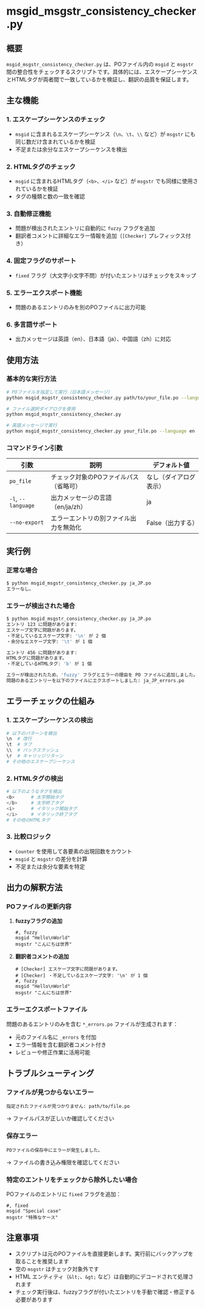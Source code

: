 # msgid_msgstr_consistency_checker.py

## 概要

`msgid_msgstr_consistency_checker.py` は、POファイル内の `msgid` と `msgstr` 間の整合性をチェックするスクリプトです。具体的には、エスケープシーケンスとHTMLタグが両者間で一致しているかを検証し、翻訳の品質を保証します。

## 主な機能

### 1. エスケープシーケンスのチェック
- `msgid` に含まれるエスケープシーケンス（`\n`、`\t`、`\\` など）が `msgstr` にも同じ数だけ含まれているかを検証
- 不足または余分なエスケープシーケンスを検出

### 2. HTMLタグのチェック
- `msgid` に含まれるHTMLタグ（`<b>`、`</i>` など）が `msgstr` でも同様に使用されているかを検証
- タグの種類と数の一致を確認

### 3. 自動修正機能
- 問題が検出されたエントリに自動的に `fuzzy` フラグを追加
- 翻訳者コメントに詳細なエラー情報を追加（`[Checker]` プレフィックス付き）

### 4. 固定フラグのサポート
- `fixed` フラグ（大文字小文字不問）が付いたエントリはチェックをスキップ

### 5. エラーエクスポート機能
- 問題のあるエントリのみを別のPOファイルに出力可能

### 6. 多言語サポート
- 出力メッセージは英語（en）、日本語（ja）、中国語（zh）に対応

## 使用方法

### 基本的な実行方法

```bash
# POファイルを指定して実行（日本語メッセージ）
python msgid_msgstr_consistency_checker.py path/to/your_file.po --language ja

# ファイル選択ダイアログを使用
python msgid_msgstr_consistency_checker.py

# 英語メッセージで実行
python msgid_msgstr_consistency_checker.py your_file.po --language en
```

### コマンドライン引数

| 引数 | 説明 | デフォルト値 |
|------|------|-------------|
| `po_file` | チェック対象のPOファイルパス（省略可） | なし（ダイアログ表示） |
| `-l`, `--language` | 出力メッセージの言語（en/ja/zh） | ja |
| `--no-export` | エラーエントリの別ファイル出力を無効化 | False（出力する） |

## 実行例

### 正常な場合

```bash
$ python msgid_msgstr_consistency_checker.py ja_JP.po
エラーなし。
```

### エラーが検出された場合

```bash
$ python msgid_msgstr_consistency_checker.py ja_JP.po
エントリ 123 に問題があります:
エスケープ文字に問題があります。
・不足しているエスケープ文字: '\n' が 2 個
・余分なエスケープ文字: '\t' が 1 個

エントリ 456 に問題があります:
HTMLタグに問題があります。
・不足しているHTMLタグ: 'b' が 1 個

エラーが検出されたため、'fuzzy' フラグとエラーの理由を PO ファイルに追加しました。
問題のあるエントリーを以下のファイルにエクスポートしました: ja_JP_errors.po
```

## エラーチェックの仕組み

### 1. エスケープシーケンスの検出
```python
# 以下のパターンを検出
\n  # 改行
\t  # タブ
\\  # バックスラッシュ
\r  # キャリッジリターン
# その他のエスケープシーケンス
```

### 2. HTMLタグの検出
```python
# 以下のようなタグを検出
<b>      # 太字開始タグ
</b>     # 太字終了タグ
<i>      # イタリック開始タグ
</i>     # イタリック終了タグ
# その他のHTMLタグ
```

### 3. 比較ロジック
- `Counter` を使用して各要素の出現回数をカウント
- `msgid` と `msgstr` の差分を計算
- 不足または余分な要素を特定

## 出力の解釈方法

### POファイルの更新内容

1. **fuzzyフラグの追加**
   ```po
   #, fuzzy
   msgid "Hello\nWorld"
   msgstr "こんにちは世界"
   ```

2. **翻訳者コメントの追加**
   ```po
   # [Checker] エスケープ文字に問題があります。
   # [Checker] ・不足しているエスケープ文字: '\n' が 1 個
   #, fuzzy
   msgid "Hello\nWorld"
   msgstr "こんにちは世界"
   ```

### エラーエクスポートファイル

問題のあるエントリのみを含む `*_errors.po` ファイルが生成されます：
- 元のファイル名に `_errors` を付加
- エラー情報を含む翻訳者コメント付き
- レビューや修正作業に活用可能

## トラブルシューティング

### ファイルが見つからないエラー
```
指定されたファイルが見つかりません: path/to/file.po
```
→ ファイルパスが正しいか確認してください

### 保存エラー
```
POファイルの保存中にエラーが発生しました。
```
→ ファイルの書き込み権限を確認してください

### 特定のエントリをチェックから除外したい場合
POファイルのエントリに `fixed` フラグを追加：
```po
#, fixed
msgid "Special case"
msgstr "特殊なケース"
```

## 注意事項

- スクリプトは元のPOファイルを直接更新します。実行前にバックアップを取ることを推奨します
- 空の `msgstr` はチェック対象外です
- HTML エンティティ（`&lt;`、`&gt;` など）は自動的にデコードされて処理されます
- チェック実行後は、fuzzyフラグが付いたエントリを手動で確認・修正する必要があります